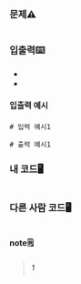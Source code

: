 # 

### 문제⚠️
```

```

### 입출력⌨️
* 
* 

#### 입출력 예시
```
# 입력 예시1

# 출력 예시1

```

### 내 코드🖥️
```

```

### 다른 사람 코드🖥️
```

```
#### note🗒️
> 
>
>❗


